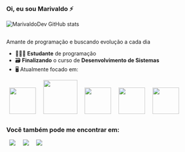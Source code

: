 ### Oi, eu sou Marivaldo ⚡
![MarivaldoDev GitHub stats](https://github-readme-stats.vercel.app/api?username=MarivaldoDev&show_icons=true&theme=transparent)
##
Amante de programação e buscando evolução a cada dia
- 👨🏻‍🎓 **Estudante** de programação
- 🗃️ **Finalizando** o curso de **Desenvolvimento de Sistemas**
- 🖥️ Atualmente focado em:
<div style="dysplay: inline"> 
    &nbsp;&nbsp;<img width='70' height='70' style="color: green;" src="https://cdn.jsdelivr.net/gh/devicons/devicon/icons/python/python-original.svg" />&nbsp;&nbsp;
    &nbsp;&nbsp;<img width='90' height='90' src="https://cdn.jsdelivr.net/gh/devicons/devicon/icons/mysql/mysql-original-wordmark.svg" />&nbsp;&nbsp;
    &nbsp;&nbsp;<img width='70' height='70' src="https://devicon-website.vercel.app/api/django/plain-wordmark.svg?color=%2349E3A8"></img>&nbsp;&nbsp;
    &nbsp;&nbsp;<img width='70' height='70' src="https://cdn.jsdelivr.net/gh/devicons/devicon@latest/icons/html5/html5-original.svg" />&nbsp;&nbsp;
    &nbsp;&nbsp;<img width='70' height='70' src="https://cdn.jsdelivr.net/gh/devicons/devicon@latest/icons/css3/css3-original.svg" />&nbsp;&nbsp;
<div>

##

### Você também pode me encontrar em:
<div>
  &nbsp;&nbsp;<a href="https://www.linkedin.com/in/marivaldo-pedro-2796bb264/"><img src="https://img.shields.io/badge/LinkedIn-0077B5?style=for-the-badge&logo=linkedin&logoColor=white"></a>&nbsp;&nbsp;
  &nbsp;&nbsp;<a href="https://www.instagram.com/pedromariva/"><img src="https://img.shields.io/badge/Instagram-E4405F?style=for-the-badge&logo=instagram&logoColor=white"></a>&nbsp;&nbsp;
  &nbsp;&nbsp;<a href="Pedromarivaldo10@gmail.com"><img src="https://img.shields.io/badge/Gmail-D14836?style=for-the-badge&logo=gmail&logoColor=white"></a>&nbsp;&nbsp;
</div>
